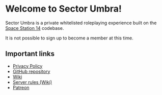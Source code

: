 # Welcome to Sector Umbra!

Sector Umbra is a private whitelisted roleplaying experience built on the [Space Station 14](https://github.com/space-wizards/space-station-14) codebase.

It is not possible to sign up to become a member at this time.

## Important links

- [Privacy Policy](/privacy-policy)
- [GitHub repository](https://github.com/Sector-Umbra/Sector-Umbra)
- [Wiki](https://wiki.sector-umbra.net/)
- [Server rules (Wiki)](https://wiki.sector-umbra.net/books/start-here-sector-umbra/page/server-rules)
- [Patreon](https://patreon.com/SectorUmbra)
